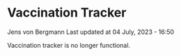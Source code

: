 Vaccination Tracker
================
Jens von Bergmann
Last updated at 04 July, 2023 - 16:50

Vaccination tracker is no longer functional.
